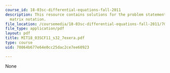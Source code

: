 ```yaml
---
course_id: 18-03sc-differential-equations-fall-2011
description: This resource contains solutions for the problem statements related to
  matrix notation.
file_location: /coursemedia/18-03sc-differential-equations-fall-2011/70864b677e64e0cc25dac2ce7ee60923_MIT18_03SCF11_s32_7exera.pdf
file_type: application/pdf
layout: pdf
title: MIT18_03SCF11_s32_7exera.pdf
type: course
uid: 70864b677e64e0cc25dac2ce7ee60923

---
```

None